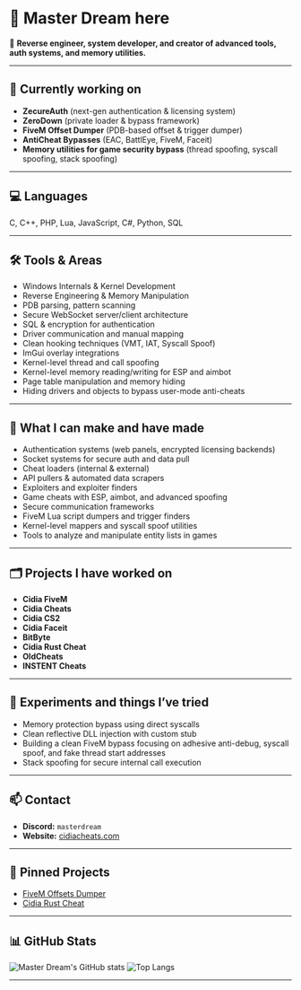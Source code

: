 # 👋 Master Dream here

🎯 **Reverse engineer, system developer, and creator of advanced tools, auth systems, and memory utilities.**

---

## 🔭 Currently working on

- **ZecureAuth** (next-gen authentication & licensing system)
- **ZeroDown** (private loader & bypass framework)
- **FiveM Offset Dumper** (PDB-based offset & trigger dumper)
- **AntiCheat Bypasses** (EAC, BattlEye, FiveM, Faceit)
- **Memory utilities for game security bypass** (thread spoofing, syscall spoofing, stack spoofing)

---

## 💻 Languages

C, C++, PHP, Lua, JavaScript, C#, Python, SQL

---

## 🛠️ Tools & Areas

- Windows Internals & Kernel Development
- Reverse Engineering & Memory Manipulation
- PDB parsing, pattern scanning
- Secure WebSocket server/client architecture
- SQL & encryption for authentication
- Driver communication and manual mapping
- Clean hooking techniques (VMT, IAT, Syscall Spoof)
- ImGui overlay integrations
- Kernel-level thread and call spoofing
- Kernel-level memory reading/writing for ESP and aimbot
- Page table manipulation and memory hiding
- Hiding drivers and objects to bypass user-mode anti-cheats

---

## 🚀 What I can make and have made

- Authentication systems (web panels, encrypted licensing backends)
- Socket systems for secure auth and data pull
- Cheat loaders (internal & external)
- API pullers & automated data scrapers
- Exploiters and exploiter finders
- Game cheats with ESP, aimbot, and advanced spoofing
- Secure communication frameworks
- FiveM Lua script dumpers and trigger finders
- Kernel-level mappers and syscall spoof utilities
- Tools to analyze and manipulate entity lists in games

---

## 🗂️ Projects I have worked on

- **Cidia FiveM**
- **Cidia Cheats**
- **Cidia CS2**
- **Cidia Faceit**
- **BitByte**
- **Cidia Rust Cheat**
- **OldCheats**
- **INSTENT Cheats**

---

## 🧪 Experiments and things I’ve tried

- Memory protection bypass using direct syscalls
- Clean reflective DLL injection with custom stub
- Building a clean FiveM bypass focusing on adhesive anti-debug, syscall spoof, and fake thread start addresses
- Stack spoofing for secure internal call execution

---

## 📫 Contact

- **Discord:** `masterdream`
- **Website:** [cidiacheats.com](https://cidiacheats.com)

---

## 📌 Pinned Projects

- [FiveM Offsets Dumper](https://github.com/Master-Dream404/FiveM-Offsets-Dumper)
- [Cidia Rust Cheat](https://github.com/Master-Dream404/Cidia-Rust-Cheat)

---

## 📊 GitHub Stats

![Master Dream's GitHub stats](https://github-readme-stats.vercel.app/api?username=Master-Dream404&show_icons=true&theme=tokyonight)
![Top Langs](https://github-readme-stats.vercel.app/api/top-langs/?username=Master-Dream404&layout=compact&theme=tokyonight)

---
